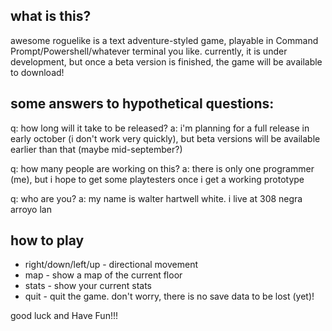 ## what is this?
awesome roguelike is a text adventure-styled game, playable in Command Prompt/Powershell/whatever terminal you like. currently, it is under development, but once a beta version is finished, the game will be available to download!

## some answers to hypothetical questions:
q: how long will it take to be released?
a: i'm planning for a full release in early october (i don't work very quickly), but beta versions will be available earlier than that (maybe mid-september?)

q: how many people are working on this?
a: there is only one programmer (me), but i hope to get some playtesters once i get a working prototype

q: who are you?
a: my name is walter hartwell white. i live at 308 negra arroyo lan

## how to play
- right/down/left/up - directional movement
- map - show a map of the current floor
- stats - show your current stats
- quit - quit the game. don't worry, there is no save data to be lost (yet)!

good luck and Have Fun!!!